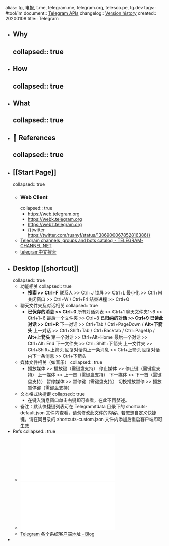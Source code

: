 alias:: tg, 电报, t.me, telegram.me, telegram.org, telesco.pe, tg.dev
tags:: #tool/im
document:: [Telegram APIs](https://core.telegram.org/api)
changelog:: [Version history](https://desktop.telegram.org/changelog)
created:: 20200108
title:: Telegram
- ## Why
  collapsed:: true
  -
- ## How
  collapsed:: true
  -
- ## What
  collapsed:: true
  -
- ## 📃 References
  collapsed:: true
  -
- ## [[Start Page]]
  collapsed:: true
  - ### Web Client
    collapsed:: true
    - https://web.telegram.org
    - https://webk.telegram.org
    - https://webz.telegram.org
    - {{twitter https://twitter.com/ruanyf/status/1386900067852816386}}
  - [Telegram channels, groups and bots catalog - TELEGRAM-CHANNEL.NET](https://telegram-channel.net/)
  - [telegram中文搜索](http://www.sssoou.com/)
- ## Desktop [[shortcut]]
  collapsed:: true
  - 功能相关
    collapsed:: true
    - **搜索 >> Ctrl+F**
      联系人 >> Ctrl+J
      锁屏  >> Ctrl+L
      最小化 >> Ctrl+M
      关闭窗口 >> Ctrl+W / Ctrl+F4
      结束进程 >> Crtl+Q
  - 聊天文件夹及对话相关
    collapsed:: true
    - **已保存的消息 >> Ctrl+0**
      所有对话列表 >> Ctrl+1
      聊天文件夹1~6  >> Ctrl+1~6
      最后一个文件夹 >> Ctrl+8
      **已归纳的对话 >> Ctrl+9**
      **已读此对话 >> Ctrl+R**
      下一对话 >> Ctrl+Tab / Ctrl+PageDown / **Alt+下箭头**
      上一对话 >> Ctrl+Shift+Tab / Ctrl+Backtab / Ctrl+PageUp / **Alt+上箭头**
      第一个对话 >> Ctrl+Alt+Home
      最后一个对话 >> Ctrl+Alt+End
      下一文件夹  >> Ctrl+Shift+下箭头
      上一文件夹 >> Ctrl+Shift+上箭头
      回复对话内上一条消息 >> Ctrl+上箭头
      回复对话内下一条消息 >> Ctrl+下箭头
  - 媒体文件相关（如音乐）
    collapsed:: true
    - 播放媒体 >> 播放键（需键盘支持）
      停止媒体 >> 停止键（需键盘支持）
      上一媒体 >> 上一首（需键盘支持）
      下一媒体 >> 下一首（需键盘支持）
      暂停媒体 >> 暂停键（需键盘支持）
      切换播放暂停 >> 播放暂停键（需键盘支持）
  - 文本格式快捷键
    collapsed:: true
    - 在键入消息窗口单击右键即可查看，在此不再赘述。
  - 备注：默认快捷键列表可在 Telegram\tdata 目录下的 shortcuts-default.json 文件内查看，请勿修改此文件的内容。若您想自定义快捷键，请在同目录的 shortcuts-custom.json 文件内添加后重启客户端即可生效
- Refs
  collapsed:: true
  - ![Telegram（电报）：新手指南、使用教程及频.pdf](../assets/Telegram（电报）：新手指南、使用教程及频_1645371954006_0.pdf)
  - ![微信难用？！不如找个备胎.pdf](../assets/微信难用？！不如找个备胎_1645431869680_0.pdf)
  - [Telegram 各个系统客户端地址 - Blog](https://congcong0806.github.io/2019/01/08/Telegram/)
-